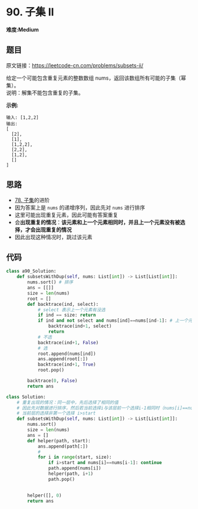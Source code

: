 # 90. 子集 II
**难度:Medium**
## 题目
原文链接：https://leetcode-cn.com/problems/subsets-ii/

给定一个可能包含重复元素的整数数组 nums，返回该数组所有可能的子集（幂集）。  
说明：解集不能包含重复的子集。

**示例:**
```
输入: [1,2,2]
输出:
[
  [2],
  [1],
  [1,2,2],
  [2,2],
  [1,2],
  []
]
```

## 思路
* [78. 子集](https://github.com/czzbb/leetcode-python/blob/master/code/0078-%E5%AD%90%E9%9B%86.md)的进阶
* 因为答案上是 `nums` 的递增序列，因此先对 `nums` 进行排序
* 这里可能出现重复元素，因此可能有答案重复
* 会**出现重复的情况**：**该元素和上一个元素相同时，并且上一个元素没有被选择，才会出现重复的情况**
* 因此出现这种情况时，跳过该元素

## 代码
```python
class a90_Solution:
    def subsetsWithDup(self, nums: List[int]) -> List[List[int]]:
        nums.sort() # 排序
        ans = [[]]
        size = len(nums)
        root = []
        def backtrace(ind, select):
            # select 表示上一个元素有没选
            if ind == size: return
            if ind and not select and nums[ind]==nums[ind-1]: # 上一个元素没被选择，且和该元素相同，跳过该元素
                backtrace(ind+1, select)
                return
            # 不选
            backtrace(ind+1, False)
            # 选
            root.append(nums[ind])
            ans.append(root[:])
            backtrace(ind+1, True)
            root.pop()

        backtrace(0, False)
        return ans

class Solution:
    # 重复出现的情况：同一层中，先后选择了相同的值
    # 因此先对数据进行排序，然后若当前选择i与该层前一个选择i-1相同时（nums[i]==nums[i-1]）
    # 当前层的选择非第一个选择 i>start
    def subsetsWithDup(self, nums: List[int]) -> List[List[int]]:
        nums.sort() 
        size = len(nums)
        ans = []
        def helper(path, start):
            ans.append(path[:])
            #
            for i in range(start, size):
                if i>start and nums[i]==nums[i-1]: continue
                path.append(nums[i])
                helper(path, i+1)
                path.pop()
            

        helper([], 0)
        return ans
```
